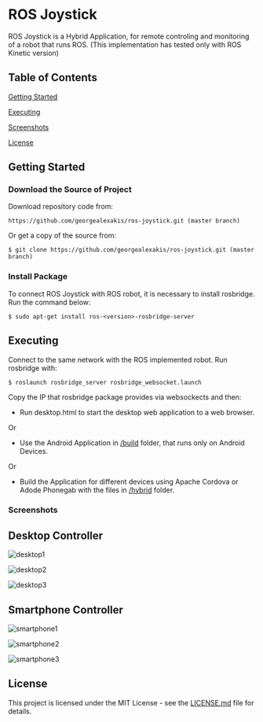 # ROS Joystick

ROS Joystick is a Hybrid Application, for remote controling and monitoring of a robot that runs ROS. (This implementation has tested only with ROS Kinetic version) 

## Table of Contents

[Getting Started](#getting-started)

[Executing](#executing)

[Screenshots](#screenshots)

[License](#license)

## Getting Started

### Download the Source of Project

Download repository code from:

``` https://github.com/georgealexakis/ros-joystick.git (master branch) ```

Or get a copy of the source from:

``` $ git clone https://github.com/georgealexakis/ros-joystick.git (master branch) ```

### Install Package

To connect ROS Joystick with ROS robot, it is necessary to install rosbridge. Run the command below:

``` $ sudo apt-get install ros-<version>-rosbridge-server ```

## Executing

Connect to the same network with the ROS implemented robot. Run rosbridge with:

``` $ roslaunch rosbridge_server rosbridge_websocket.launch ```

Copy the IP that rosbridge package provides via websockects and then:

* Run desktop.html to start the desktop web application to a web browser.

Or

* Use the Android Application in [/build](https://github.com/georgealexakis/ros-joystick/tree/master/build) folder, that runs only on Android Devices.

Or

* Build the Application for different devices using Apache Cordova or Adode Phonegab with the files in [/hybrid](https://github.com/georgealexakis/ros-joystick/tree/master/hybrid) folder.

### Screenshots

## Desktop Controller

![desktop1](screenshots/desktop1.png)

![desktop2](screenshots/desktop2.png)

![desktop3](screenshots/desktop3.png)

## Smartphone Controller

![smartphone1](screenshots/smartphone1.png)

![smartphone2](screenshots/smartphone2.png)

![smartphone3](screenshots/smartphone3.png)

## License

This project is licensed under the MIT License - see the [LICENSE.md](LICENSE.md) file for details.


